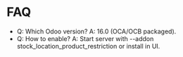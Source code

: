 # FAQ

- Q: Which Odoo version? A: 16.0 (OCA/OCB packaged).
- Q: How to enable? A: Start server with --addon stock_location_product_restriction or install in UI.
